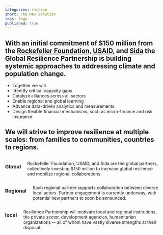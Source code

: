 ```yaml
---
categories: section
short: The New Solution
tags: logo
published: true
---
```


## With an initial commitment of $150 million from the [Rockefeller Foundation](http://www.rockefellerfoundation.org/), [USAID](http://www.usaid.gov/), and [Sida](http://www.sida.se/English/) the Global Resilience Partnership is building systemic approaches to addressing climate and population change.

- Together we will
- Identify critical capacity gaps
- Catalyze alliances across all sectors
- Enable regional and global learning
- Advance data-driven analytics and measurements
- Design flexible financial mechanisms, such as micro-finance and risk insurance

## We will strive to improve resilience at multiple scales: from families to communities, countries to regions.

<div class='row'>
	<div class='medium-4 columns'>
		<h3 class='clearfix'><span class='icon global'></span>Global</h3>
		<p>Rockefeller Foundation, USAID, and Sida are the global partners, collectively investing $150 million to increase global resilience and mobilize regional collaborations.</p>
	</div>
	<div class='medium-4 columns'>
		<h3 class='clearfix'><span class='icon regional'></span>Regional</h3>
		<p>Each regional partner supports collaboration between diverse local actors. Partner engagement is currently underway, with potential new partners to soon be announced.</p>
	</div>
	<div class='medium-4 columns'>
		<h3 class='clearfix'><span class='icon local'></span>local</h3>
		<p>Resilience Partnership will motivate local and regional institutions, the private sector, development agencies, humanitarian organizations -- all of whom have vastly diverse strengths at their disposal.</p>
	</div>
</div>